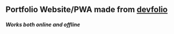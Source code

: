## Portfolio Website/PWA made from [devfolio](https://devfolio.js.org)
##### Works both online and offline
